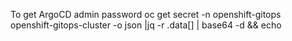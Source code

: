 To get ArgoCD admin password
oc get secret -n openshift-gitops openshift-gitops-cluster -o json |jq -r .data[] | base64 -d && echo